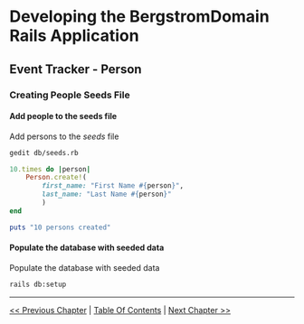# Developing the BergstromDomain Rails Application  #


## Event Tracker - Person ##


### Creating People Seeds File ###

#### Add people to the seeds file ####
Add persons to the *seeds* file
```bash
gedit db/seeds.rb
```

```ruby
10.times do |person|
    Person.create!(
        first_name: "First Name #{person}",
        last_name: "Last Name #{person}"
        )
end

puts "10 persons created"
```

#### Populate the database with seeded data ####
Populate the database with seeded data
```bash
rails db:setup
```

----------
[<< Previous Chapter](../section_3_event_tracker_person/3_1_creating_a_person.md) | [Table Of Contents](../developing_the_bergstromdomain_rails_application.md) | [Next Chapter >>](../section_3_event_tracker_person/3_3_listing_people.md)
